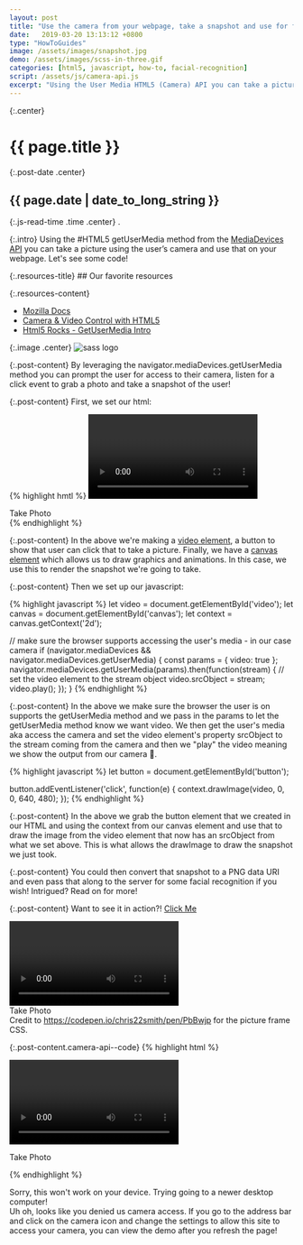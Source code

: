 ```yaml
---
layout: post
title: "Use the camera from your webpage, take a snapshot and use for facial recognition. Whatt?"
date:   2019-03-20 13:13:12 +0800
type: "HowToGuides"
image: /assets/images/snapshot.jpg
demo: /assets/images/scss-in-three.gif
categories: [html5, javascript, how-to, facial-recognition]
script: /assets/js/camera-api.js
excerpt: "Using the User Media HTML5 (Camera) API you can take a picture using the user’s camera and use that on your webpage"
---
```


{:.center}
# {{ page.title }}

{:.post-date .center}
## {{ page.date | date_to_long_string }}

{:.js-read-time .time .center}
.

{:.intro}
Using the #HTML5 getUserMedia method from the <a href="https://developer.mozilla.org/en-US/docs/Web/API/MediaDevices" target="_blank">MediaDevices API</a> 
you can take a picture using the user’s camera and use that on your webpage.
Let's see some code!

<div class="resources-container" markdown="1">
{:.resources-title}
## Our favorite resources

{:.resources-content}
* [Mozilla Docs](https://developer.mozilla.org/en-US/docs/Web/API/MediaDevices/getUserMedia)
* [Camera & Video Control with HTML5](https://davidwalsh.name/browser-camera)
* [Html5 Rocks - GetUserMedia Intro](https://www.html5rocks.com/en/tutorials/getusermedia/intro/)
</div>

{:.image .center}
![sass logo]({{page.image}})

{:.post-content}
By leveraging the navigator.mediaDevices.getUserMedia method you can prompt the 
user for access to their camera, listen for a click event to grab a photo and 
take a snapshot of the user!

{:.post-content}
First, we set our html:

{% highlight hmtl %}
<video id="video" class="video" autoplay playsinline></video>
<div id="button" class="button">Take Photo</div>
<canvas id="canvas" width="640" height="480"></canvas>
{% endhighlight %}

{:.post-content}
In the above we're making a <a href="https://developer.mozilla.org/en-US/docs/Web/HTML/Element/video" target="_blank">video element</a>,
a button to show that user can click that to take a picture. Finally, we have a 
<a href="https://developer.mozilla.org/en-US/docs/Web/HTML/Element/canvas" target="_blank">canvas element</a>
which allows us to draw graphics and animations. In this case, we use this 
to render the snapshot we're going to take.

{:.post-content}
Then we set up our javascript:

{% highlight javascript %}
let video = document.getElementById('video');
let canvas = document.getElementById('canvas');
let context = canvas.getContext('2d');

// make sure the browser supports accessing the user's media - in our case camera
if (navigator.mediaDevices && navigator.mediaDevices.getUserMedia) {
    const params = { video: true };
    navigator.mediaDevices.getUserMedia(params).then(function(stream) {
        // set the video element to the stream object
        video.srcObject = stream;
        video.play();
    });
}
{% endhighlight %}

{:.post-content}
In the above we make sure the browser the user is on supports the getUserMedia
method and we pass in the params to let the getUserMedia method know we want
video. We then get the user's media aka access the camera and set the video
element's property srcObject to the stream coming from the camera and then we
"play" the video meaning we show the output from our camera 👀.

{% highlight javascript %}
let button = document.getElementById('button');

button.addEventListener('click', function(e) {
    context.drawImage(video, 0, 0, 640, 480);
});
{% endhighlight %}

{:.post-content}
In the above we grab the button element that we created in our HTML and using the
context from our canvas element and use that to draw the image from the video
element that now has an srcObject from what we set above. This is what allows the
drawImage to draw the snapshot we just took.

{:.post-content}
You could then convert that snapshot to a PNG data URI and even pass that along 
to the server for some facial recognition if you wish! Intrigued? Read on for more!

{:.post-content}
Want to see it in action?! <a href="#" id="js-show-demo">Click Me</a>

<div class="center camera-api--hide" id="demo">
    <video id="video" class="video camera-api--video" playsinline autoplay></video>
    <div id="button" class="camera-api--button">Take Photo</div>
    <canvas id="canvas" width="640" height="480" class="camera-api--snapshot"></canvas>
    <div>
        Credit to <a href="https://codepen.io/chris22smith/pen/PbBwjp" target="_blank">https://codepen.io/chris22smith/pen/PbBwjp</a>
        for the picture frame CSS.
    </div>
</div>

{:.post-content.camera-api--code}
{% highlight html %}
<!-- Dev Diaries: Here is all the the code so you can copy and paste it and get started right away! -->
<video id="video" class="video" autoplay playsinline></video>
<div id="button" class="button">Take Photo</div>
<canvas id="canvas" width="640" height="480"></canvas>

<script>
let video = document.getElementById('video');
let canvas = document.getElementById('canvas');
let context = canvas.getContext('2d');

if (navigator.mediaDevices && navigator.mediaDevices.getUserMedia) {
    const params = { video: true };
    navigator.mediaDevices.getUserMedia(params).then(function(stream) {
        // set the video element to the stream object
        video.srcObject = stream;
        video.play();
    });
}

let button = document.getElementById('button');
button.addEventListener('click', function(e) {
    context.drawImage(video, 0, 0, 640, 480);
});
</script>
{% endhighlight %}

<div id="js-no-access" class="camera-api--error-parent center">
    <span class="camera-api--error">Sorry, this won't work on your device. Trying going to a newer desktop computer!</span>
</div>

<div id="js-denied" class="camera-api--denied-parent center">
    <span class="camera-api--error">
    Uh oh, looks like you denied us camera access. If you go to the address bar and click
    on the camera icon and change the settings to allow this site to access your 
    camera, you can view the demo after you refresh the page!
    </span>
</div>



